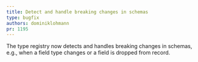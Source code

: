 ```yaml
---
title: Detect and handle breaking changes in schemas
type: bugfix
authors: dominiklohmann
pr: 1195
---
```


The type registry now detects and handles breaking changes in schemas, e.g.,
when a field type changes or a field is dropped from record.
